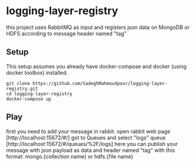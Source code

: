 # logging-layer-registry
this project uses RabbitMQ as input and registers json data on MongoDB or HDFS according to message header named "tag"

## Setup
This setup assumes you already have docker-compose and docker (using docker toolbox) installed.


```
git clone https://github.com/SadeghMahmoudpour/logging-layer-registry.git
cd logging-layer-registry
docker-compose up
```
## Play
first you need to add your message in rabbit.
open rabbit web page [http://localhost:15672/#/]
got to Queues and select "logs" queue [http://localhost:15672/#/queues/%2F/logs]
here you can publish your message with json payload as data and header named "tag" with this format: mongo.{collection name} or hdfs.{file name}
